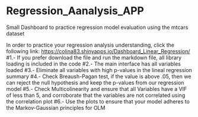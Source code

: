 # Regression_Aanalysis_APP
Small Dashboard to practice regression model evaluation using the mtcars dataset

In order to practice your regression analysis understanding, click the following link:
https://colina83.shinyapps.io/Dashboard_Linear_Regression/
#1.- If you prefer download the file and run the markdown file, all library loading is included in the code
#2.- The main interface has all variables loaded
#3.- Eliminate all variables with high p-values in the lineal regression summary
#4.- Check Breaush-Pagan test, if the value is above .05, then we can reject the null hypothesis and keep the p-values from our 
    regression model
#5.- Check Multicolinearity and ensure that all Variables have a VIF of less than 5, and corroborate that the variables are not correlated using the correlation plot
#6.- Use the plots to ensure that your model adheres to the Markov-Gaussian principles for OLM
